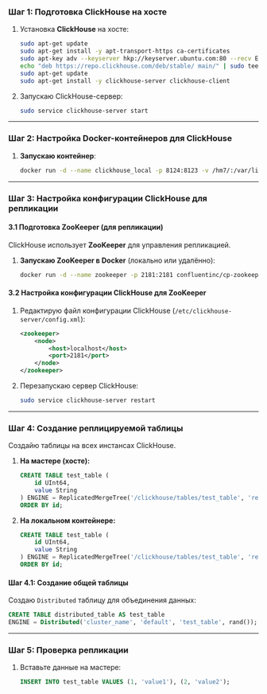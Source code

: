 ### Шаг 1: Подготовка ClickHouse на хосте

1. Установка **ClickHouse** на хосте:
     ```bash
     sudo apt-get update
     sudo apt-get install -y apt-transport-https ca-certificates
     sudo apt-key adv --keyserver hkp://keyserver.ubuntu.com:80 --recv E0C56BD4
     echo "deb https://repo.clickhouse.com/deb/stable/ main/" | sudo tee /etc/apt/sources.list.d/clickhouse.list
     sudo apt-get update
     sudo apt-get install -y clickhouse-server clickhouse-client
     ```

2. Запускаю ClickHouse-сервер:
   ```bash
   sudo service clickhouse-server start

---

### Шаг 2: Настройка Docker-контейнеров для ClickHouse

1. **Запускаю контейнер**:
   ```bash
   docker run -d --name clickhouse_local -p 8124:8123 -v /hm7/:/var/lib/clickhouse yandex/clickhouse-server
   ```

---

### Шаг 3: Настройка конфигурации ClickHouse для репликации

#### 3.1 Подготовка ZooKeeper (для репликации)

ClickHouse использует **ZooKeeper** для управления репликацией.

1. **Запускаю ZooKeeper в Docker** (локально или удалённо):
   ```bash
   docker run -d --name zookeeper -p 2181:2181 confluentinc/cp-zookeeper:latest
   ```

#### 3.2 Настройка конфигурации ClickHouse для ZooKeeper

1. Редактирую файл конфигурации ClickHouse (`/etc/clickhouse-server/config.xml`):
   ```xml
   <zookeeper>
       <node>
           <host>localhost</host>
           <port>2181</port>
       </node>
   </zookeeper>
   ```

2. Перезапускаю сервер ClickHouse:
   ```bash
   sudo service clickhouse-server restart
   ```

---

### Шаг 4: Создание реплицируемой таблицы

Создайю таблицы на всех инстансах ClickHouse.

1. **На мастере (хосте):**
   ```sql
   CREATE TABLE test_table (
       id UInt64,
       value String
   ) ENGINE = ReplicatedMergeTree('/clickhouse/tables/test_table', 'replica_1')
   ORDER BY id;
   ```

2. **На локальном контейнере:**
   ```sql
   CREATE TABLE test_table (
       id UInt64,
       value String
   ) ENGINE = ReplicatedMergeTree('/clickhouse/tables/test_table', 'replica_2')
   ORDER BY id;
   ```

#### Шаг 4.1: Создание общей таблицы
Создаю `Distributed` таблицу для объединения данных:
```sql
CREATE TABLE distributed_table AS test_table
ENGINE = Distributed('cluster_name', 'default', 'test_table', rand());
```

---

### Шаг 5: Проверка репликации

1. Вставьте данные на мастере:
   ```sql
   INSERT INTO test_table VALUES (1, 'value1'), (2, 'value2');
   ```